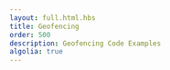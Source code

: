 ```yaml
---
layout: full.html.hbs
title: Geofencing
order: 500
description: Geofencing Code Examples
algolia: true
---
```


